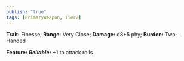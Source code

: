 ```yaml
---
publish: "true"
tags: [PrimaryWeapon, Tier2]
---
```

**Trait:** Finesse; **Range:** Very Close; **Damage:** d8+5 phy; **Burden:** Two-Handed

**Feature:** ***Reliable:*** +1 to attack rolls
